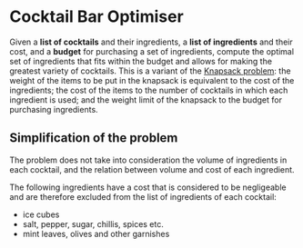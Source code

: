 # Cocktail Bar Optimiser
Given a **list of cocktails** and their ingredients, a **list of ingredients** and their cost, and a **budget** for purchasing a set of ingredients, compute the optimal set of ingredients that fits within the budget and allows for making the greatest variety of cocktails. This is a variant of the [Knapsack problem](https://en.wikipedia.org/wiki/Knapsack_problem): the weight of the items to be put in the knapsack is equivalent to the cost of the ingredients; the cost of the items to the number of cocktails in which each ingredient is used; and the weight limit of the knapsack to the budget for purchasing ingredients.

## Simplification of the problem
The problem does not take into consideration the volume of ingredients in each cocktail, and the relation between volume and cost of each ingredient.

The following ingredients have a cost that is considered to be negligeable and are therefore excluded from the list of ingredients of each cocktail:

- ice cubes
- salt, pepper, sugar, chillis, spices etc.
- mint leaves, olives and other garnishes
